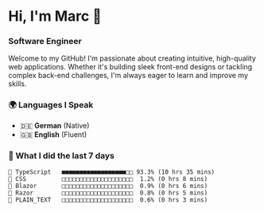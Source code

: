 # Hi, I'm Marc 👋 
### Software Engineer

Welcome to my GitHub! I'm passionate about creating intuitive, high-quality web applications. Whether it's building sleek front-end designs or tackling complex back-end challenges, I'm always eager to learn and improve my skills.  

### 🌍 Languages I Speak  
- 🇩🇪 **German** (Native)  
- 🇬🇧 **English** (Fluent)

### 🤯 What I did the last 7 days

```
🔷 TypeScript   ■■■■■■■■■■■■■■■■■■□□ 93.3% (10 hrs 35 mins)
🎨 CSS          □□□□□□□□□□□□□□□□□□□□  1.2% (0 hrs 8 mins)
📄 Blazor       □□□□□□□□□□□□□□□□□□□□  0.9% (0 hrs 6 mins)
📄 Razor        □□□□□□□□□□□□□□□□□□□□  0.8% (0 hrs 5 mins)
📄 PLAIN_TEXT   □□□□□□□□□□□□□□□□□□□□  0.6% (0 hrs 3 mins)
```
